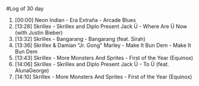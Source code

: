 #Log of 30 day

1. [00:00] Neon Indian - Era Extraña - Arcade Blues
1. [13:28] Skrillex - Skrillex and Diplo Present Jack Ü - Where Are Ü Now (with Justin Bieber)
1. [13:32] Skrillex - Bangarang - Bangarang (feat. Sirah)
1. [13:36] Skrillex & Damian "Jr. Gong" Marley - Make It Bun Dem - Make It Bun Dem
1. [13:43] Skrillex - More Monsters And Sprites - First of the Year (Equinox)
1. [14:06] Skrillex - Skrillex and Diplo Present Jack Ü - To Ü (feat. AlunaGeorge)
1. [14:10] Skrillex - More Monsters And Sprites - First of the Year (Equinox)
